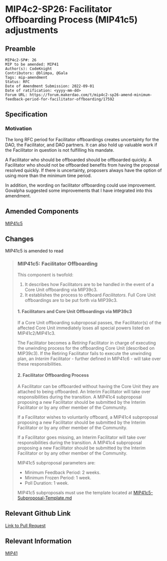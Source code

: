 # MIP4c2-SP26: Facilitator Offboarding Process (MIP41c5) adjustments

## Preamble

```
MIP4c2-SP#: 26
MIP to be amended: MIP41
Author(s): CodeKnight
Contributors: @blimpa, @Gala
Tags: mip-amendment
Status: RFC
Date of Amendment Submission: 2022-09-01
Date of ratification: <yyyy-mm-dd>
Forum URL: https://forum.makerdao.com/t/mip4c2-sp26-amend-minimum-feedback-period-for-facilitator-offboarding/17592
```

## Specification

### Motivation

The long RFC period for Facilitator offboardings creates uncertainty for the DAO, the Facilitator, and DAO partners. It can also hold up valuable work if the Facilitator in question is not fulfilling his mandate.

A Facilitator who should be offboarded should be offboarded quickly. A Facilitator who should not be offboarded benefits from having the proposal resolved quickly. If there is uncertainty, proposers always have the option of using more than the minimum time period.

In addition, the wording on facilitator offboarding could use improvement. Govalpha suggested some improvements that I have integrated into this amendment.

## Amended Components

[MIP41c5](https://mips.makerdao.com/mips/details/MIP41#MIP41c5)

## Changes

MIP41c5 is amended to read

>### MIP41c5: Facilitator Offboarding
>
>This component is twofold:
>
>1. It describes how Facilitators are to be handled in the event of a Core Unit offboarding via MIP39c3.
>2. It establishes the process to offboard *Facilitators*. Full Core Unit offboardings are to be put forth via MIP39c3.
>
>#### 1. Facilitators and Core Unit Offboardings via MIP39c3
>
>If a Core Unit offboarding subproposal passes, the Facilitator(s) of the affected Core Unit immediately loses all special powers listed on MIP41c2/MIP41c3.
>
>The Facilitator becomes a *Retiring* Facilitator in charge of executing the unwinding process for the offboarding Core Unit (described on MIP39c3). If the Retiring Facilitator fails to execute the unwinding plan, an *Interim* Facilitator - further defined in MIP41c6 - will take over these responsibilities.
>
>#### 2. Facilitator Offboarding Process
>
>A Facilitator can be offboarded without having the Core Unit they are attached to being offboarded. An Interim Facilitator will take over responsibilities during the transition. A MIP41c4 subproposal proposing a new Facilitator should be submitted by the Interim Facilitator or by any other member of the Community.
>
>If a Facilitator wishes to voluntarily offboard, a MIP41c4 subproposal proposing a new Facilitator should be submitted by the Interim Facilitator or by any other member of the Community.
>
>If a Facilitator goes missing, an Interim Facilitator will take over responsibilities during the transition. A MIP41c4 subproposal proposing a new Facilitator should be submitted by the Interim Facilitator or by any other member of the Community.
>
>MIP41c5 subproposal parameters are:
>
>- Minimum Feedback Period: 2 weeks.
>- Minimum Frozen Period: 1 week.
>- Poll Duration: 1 week.
>
>MIP41c5 subproposals must use the template located at [MIP41c5-Subproposal-Template.md](https://github.com/makerdao/mips/blob/master/MIP41/MIP41c5-Subproposal-Template.md)

## Relevant Github Link

[Link to Pull Request](https://github.com/makerdao/mips/pull/647)

## Relevant Information

[MIP41](https://mips.makerdao.com/mips/details/MIP41)